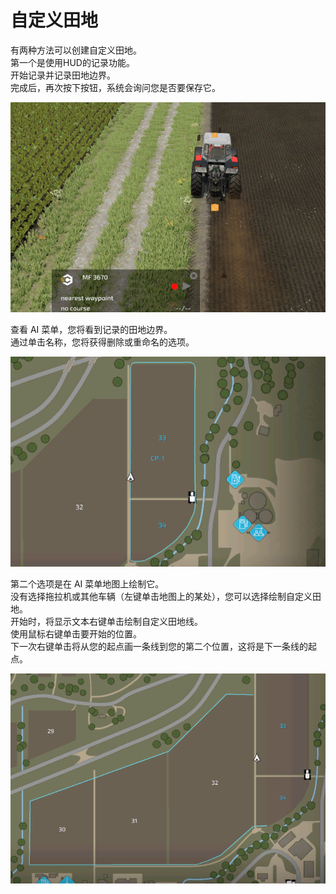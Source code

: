 # 自定义田地  
有两种方法可以创建自定义田地。  
第一个是使用HUD的记录功能。  
开始记录并记录田地边界。  
完成后，再次按下按钮，系统会询问您是否要保存它。  


![Image](../assets/images/recordcustomhelp_0_0_765_510.png)

查看 AI 菜单，您将看到记录的田地边界。  
通过单击名称，您将获得删除或重命名的选项。   


![Image](../assets/images/donecustomhelp_0_0_765_510.png)

第二个选项是在 AI 菜单地图上绘制它。  
没有选择拖拉机或其他车辆（左键单击地图上的某处），您可以选择绘制自定义田地。  
开始时，将显示文本右键单击绘制自定义田地线。  
使用鼠标右键单击要开始的位置。  
下一次右键单击将从您的起点画一条线到您的第二个位置，这将是下一条线的起点。  


![Image](../assets/images/drawcustomhelp_0_0_765_510.png)

